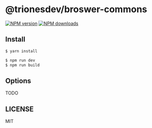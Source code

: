 # @trionesdev/broswer-commons

[![NPM version](https://img.shields.io/npm/v/@trionesdev/broswer-commons.svg?style=flat)](https://npmjs.com/package/@trionesdev/broswer-commons)
[![NPM downloads](http://img.shields.io/npm/dm/@trionesdev/broswer-commons.svg?style=flat)](https://npmjs.com/package/@trionesdev/broswer-commons)

## Install

```bash
$ yarn install
```

```bash
$ npm run dev
$ npm run build
```

## Options

TODO

## LICENSE

MIT
